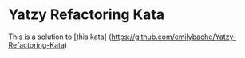 # Yatzy Refactoring Kata

This is a solution to [this kata] (https://github.com/emilybache/Yatzy-Refactoring-Kata)